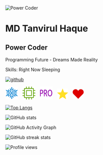 ![Power Coder](https://scontent.fdac24-2.fna.fbcdn.net/v/t39.30808-6/323768946_1016584026398811_7698700186628561085_n.jpg?stp=dst-jpg_p640x640&_nc_cat=111&ccb=1-7&_nc_sid=e3f864&_nc_ohc=0zZU_EC6kfQAX95JHN1&_nc_ht=scontent.fdac24-2.fna&oh=00_AfA39ACCMOEqUn7o58ZvdDaonqsdeLDpTRLssNo1U_PyKw&oe=63B880EB)

# MD Tanvirul Haque
## Power Coder

Programming Future - Dreams Made Reality

Skills: Right Now Sleeping



[<img src='https://cdn.jsdelivr.net/npm/simple-icons@3.0.1/icons/github.svg' alt='github' height='40'>](https://github.com/wspcf)  

<a href='https://archiveprogram.github.com/'><img src='https://raw.githubusercontent.com/acervenky/animated-github-badges/master/assets/acbadge.gif' width='40' height='40'></a> <a href='https://docs.github.com/en/developers'><img src='https://raw.githubusercontent.com/acervenky/animated-github-badges/master/assets/devbadge.gif' width='40' height='40'></a> <a href='https://github.com/pricing'><img src='https://raw.githubusercontent.com/acervenky/animated-github-badges/master/assets/pro.gif' width='40' height='40'></a> <a href='https://stars.github.com/'><img src='https://raw.githubusercontent.com/acervenky/animated-github-badges/master/assets/starbadge.gif' width='35' height='35'></a> <a href='https://docs.github.com/en/github/supporting-the-open-source-community-with-github-sponsors'><img src='https://raw.githubusercontent.com/acervenky/animated-github-badges/master/assets/sponsorbadge.gif' width='35' height='35'></a> 

[![Top Langs](https://github-readme-stats.vercel.app/api/top-langs/?username=wspcf)](https://github.com/anuraghazra/github-readme-stats)

![GitHub stats](https://github-readme-stats.vercel.app/api?username=wspcf&show_icons=true)  

![GitHub Activity Graph](https://activity-graph.herokuapp.com/graph?username=wspcf)  

![GitHub streak stats](https://streak-stats.demolab.com/?user=wspcf)  

![Profile views](https://gpvc.arturio.dev/wspcf)  
